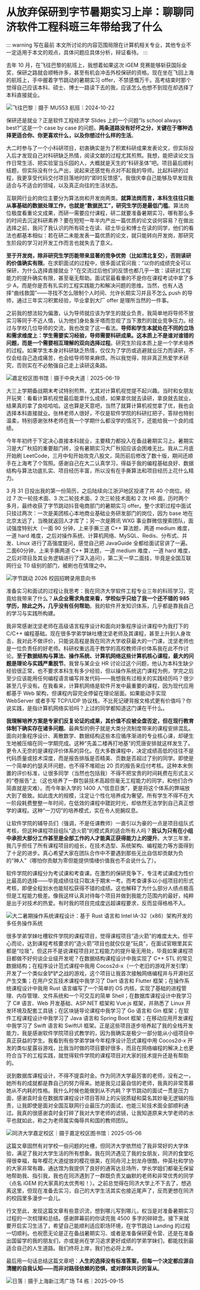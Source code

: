 # 从放弃保研到字节暑期实习上岸：聊聊同济软件工程科班三年带给我了什么

<ArticleMetadata/>

::: warning 写在最前
本文所讨论的内容范围局限在计算机相关专业，其他专业不一定适用于本文的观点，具体问题应具体分析，辩证看待。
:::

去年 10 月，在飞往巴黎的航班上，我想着如果这次 iGEM 竞赛能够斩获国际金奖，保研之路就会顺畅许多，甚至有机会冲击外校保研的资格。现在坐在飞回上海的航班上，手中握着字节跳动的暑期实习 offer，不禁感慨万千。高考结束时那个觉得自己应该本科、硕士、博士一路读下去的我，应该怎么也想不到现在却选择了本科直接就业。

![飞往巴黎｜摄于 MU553 航班｜2024-10-22](/essay/flying-to-paris.jpg)

保研还是就业？正是软件工程经济学 Slides 上的一个问题“Is school always best?”这是一个 case by case 的问题。**两条道路没有好坏之分，关键在于哪种选择更适合你、你更喜欢什么，以及你想过什么样的生活**。

大二时参与了一个小科研项目，初衷确实是为了积累科研成果发表论文，但实际投入后才发现自己对科研缺乏热情，阅读文献的过程尤其煎熬。我想，能把读论文当作日常生活、把实验室当乐园的人，大概就是天生的“科研圣体”吧。项目最后顺利结题，但实际没有什么产出，说起来还感觉有点对不起我的导师。比起科研的过程，我更享受代码交付项目落地时的“即时反馈感”。我很庆幸自己能够及早发现我适合与不适合的领域，以及真正向往的生活状态。

互联网行业的岗位主要分为算法岗和开发岗两类。**就算法岗而言，本科生往往只能从事基础的数据处理工作，也就是“数据民工”，研究生学历是最低门槛**。算法岗位极度看重论文成果，而研一需要应付课程，研二就要准备暑期实习，哪有那么多的时间去沉淀科研素养？要在短短一年半内产出一篇优质的论文谈何容易？在做出选择之前，我问了我认识的所有硕士在读、硕士毕业和博士在读的同学，他们的看法也都基本相似：若在研二未能发表一篇优质的论文，就只能转向开发岗，那研究生阶段的学习对开发工作而言也就失去了意义。

**至于开发岗，除非研究生学历能带来显著的竞争优势（比如清北复交），否则读研的价值确实有限**。在求职面试的过程中，很多面试官问我：“以你的成绩完全可以保研，为什么选择直接就业？”在交流过后他们的反馈也都几乎一致：读研对工程能力的提升确实有限，甚至毫无帮助。面试官最看重的不是你在课程考试中拿了多少 A，而是你是否有扎实的工程实践能力和解决问题的思维。当然，也有人选择“曲线救国”——寻找不怎么限制个人时间、允许长期实习并且不怎么 push 的导师，通过三年实习积累经验，毕业拿到大厂 offer 是理所当然的一件事。

之前我的想法较为偏激，认为导师就应该为学生的就业负责，我简单地将导师不放实习等同于不近人情，认为他们身处象牙塔而忽视了当下激烈的就业竞争压力。经过与学校几位导师的交流，我也改变了这一看法。**导师和学生本就处在不同的立场和需求维度上：学生需要实习经验，导师需要科研成果。这本质上不是谁对谁错的问题，而是一个需要相互理解的双向选择过程**。研究生阶段本质上是一个学术培养的过程。如果学生本身对科研缺乏热情，仅仅为了学历或逃避就业压力而读研，不仅会给自己造成痛苦，也会给导师带来麻烦。所以我觉得，除非真正热爱学术研究，否则实在不必勉强自己走上读研这条路。

![嘉定校区图书馆｜摄于中央大道｜2025-06-19](/essay/jiading-library.jpg)

大三上学期备战期末考试特别煎熬，尤其对计算机视觉提不起兴趣。当时和女朋友开玩笑：看看计算机视觉最后能拿什么成绩，如果拿优就去读研，拿良就去就业，结果真的拿了良哈哈哈。这也算是天意吧，当然了就算计算机视觉拿了优，我也会选择本科直接就业。张林老师人很好，不仅是软件学院的科研扛把子，答辩也特别温柔，特别感谢张林老师在我一个学期什么都没学的情况下，还能给我一个良的成绩。

今年年初终于下定决心直接本科就业，主要精力都投入在备战暑期实习上。暑期实习是大厂秋招的重要敲门砖，没有暑期实习大厂秋招应该会困难无比。我从二月底开始刷 LeetCode，三月中旬开始攻克八股文，简历前后修改了数十版，期间还顺手在上海考了个驾照。感谢自己在大二认真学习，得益于我的编程基础良好、数据结构与算法功底扎实、项目经历丰富，所以没有在手撕算法和项目经历上花什么精力。

3 月 31 日投出我的第一份简历，之后陆续向江浙沪地区投递了共 40 个岗位。经过 7 次一轮技术面、3 次二轮技术面、2 次三轮技术面和 2 次 HR 面，历时两个多月，最终收获了字节跳动抖音电商部门的暑期实习 offer。整个求职过程中面试只挂过两次：一次是美团核心本地商业基础业务研发部门的岗位，因为 base 地在北京太远了，当晚就返回人才库了；另一次是腾讯 WXG 事业群微信搜索团队，面试强度特别大（一面 90 分钟，上来手撕三道 C++ 算法题，两道 medium 难度，一道 hard 难度，之后对操作系统、计算机网络、MySQL、Redis、分布式、并发、Linux 进行了高强度提问，感觉自己把 JavaGuide 全都给面试官讲了一遍。二面60分钟，上来手撕两道 C++ 算法题，一道 medium 难度，一道 hard 难度，之后对项目及其业务逻辑进行了深入追问），第二天一早二面挂，毕竟是全国互联网行业 T0 级别的部门，被刷也在情理之中。

![字节跳动 2026 校园招聘录用意向书](/essay/offer-letter.png)

准备实习和面试的过程让我思考：我在同济大学软件工程专业三年的科班学习，究竟给我带来了什么？**从企业需求角度来看，学校似乎只给了我一个还不错的 985 学历，除此之外，几乎没有任何帮助**。我的软件开发知识体系，几乎都是靠我自己的学习与实践所构建。

我非常感谢沈坚老师在高级语言程序设计和面向对象程序设计课程中为我打下的 C/C++ 编程基础。现在很多学弟学妹吐槽沈坚老师及其课程，甚至上升到人身攻击，我对此不做评价，只能说高程是我在同济大学收获最大的一门课，沈坚老师也是一位负责任的好老师。科研权重远高于教学的高校教师评价体系我在此不作讨论。**至于数据结构与算法、操作系统、计算机网络这些计算机核心课程，最大的问题是理论与实践严重脱节**。我曾与某企业 HR 讨论过这个问题，他认为本科生缺少经验很正常，也不要求本科生有多少经验，但以操作系统这门课程为例，学完之后至少应该能用任何编程语言编写并发代码——我想我有过相关的实践经历吗？很少甚至几乎没有。在我看来，计算机网络是软件开发中最重要的课程，因为现代应用都基于 Web 架构，但课程内容完全停留在理论层面。如果能动手实现 WebServer 或者手写 TCP/UDP 协议栈，不比死记硬背报文格式更有价值吗？你说实践，是指计算机网络实验吗？上过的同学都知道这门课在干什么。

**我理解培养方案是专家们反复论证的成果，其价值不应被全盘否定，但在现行教育体制下确实存在诸多问题**。最典型的例子就是大类分流制度带来的课程安排混乱。面向对象程序设计、离散数学、数据结构这些本应循序渐进的专业核心课，却硬生生地被压缩在同一学期完成。这种“先盖二楼再打地基”的荒唐安排就这样发生了。更令人无奈的是课程评价体系的异化。在大多数课程中，决定成绩高低的往往不是代码质量或技术深度，而是报告排版是否精美、页数是否超过了别的同学。即使是一个简单的约瑟夫环问题，也不得不堆砌出 20 页的报告来应付考核。这种本末倒置的评价标准，让很多同学（当然也包括我）不得不把宝贵的时间耗费在形式主义的“卷报告”上（这也培养了一群包装技术高超但毫无工程能力的同学，和他们合作简直就是灾难）。而今年新入学的 1400 人“信息巨类”，更是将这个体系的弊端放大到了极致。如此庞大的规模，注定让个性化培养成为奢望。所有学生不得不在大一阶段耗费整整一年时间，在低效的课程中蹉跎时光，却依然无法学到自己真正想学的课程。这种“一刀切”的培养模式，实在令人扼腕叹息。

让软件学院的辅导员们（强调，不是任课教师）一直引以为豪的一点是项目组队式考核，但这种课程项目组队“造火箭”的模式真的适合所有人吗？**我认为只有在小组中承担大部分工作甚至是全部工作的人才能真正获得能力上的提升**。大学三年里，我几乎担任了所有课程项目的组长，在技术选型、系统架构、编程能力等方面得到了十足的进步。真心希望大家在团队合作中不要遇到那些无比自信却贡献为负的“神人”（哪怕你贡献为零但能提供情绪价值我也不会说什么了）。

软件学院的课程分为考试课和考查课。在激烈的保研竞争下，专注考试课成为性价比最高的选择——毕竟成绩往往只取决于期末一考。而考查课多以小组项目的形式考核，即便全程划水也能轻松获得不错的成绩。这也解释了为什么部分人绩点极高但是工程能力极差。像我这样认真对待每个项目并做到我能力范围内的最好，纯粹是出于对技术的热爱。有时我的项目完成度远超课程要求，反而显得格格不入。

![大二暑期操作系统课程设计：基于 Rust 语言和 Intel IA-32（x86）架构开发的多任务操作系统](/essay/minmus-os.png)

很多学弟学妹吐槽软件学院的课程项目，觉得课程项目“造火箭”的难度太大。但平心而论，达到课程考核要求的“造火箭”项目也就仅仅是“玩具”，在面试官眼里其实都是“垃圾”。但这并不是说课程项目对工程能力的提升毫无用处，毕竟如果课程项目都做不好何谈企业级开发呢？在数据结构课程设计中我实现了 C++ STL 的常见数据结构；在程序设计范式课程中我用 Cocos2d-x（一个老旧的游戏开发引擎）开发了一个类似金铲铲之战的游戏，这个项目让我首次接触网络编程并与开源社区产生交集；在用户交互技术课程中我学习了 Dart 语言和 Flutter 框架；在操作系统课程设计中我用 Rust 语言编写了一个简单的 OS 内核，实现了基础的进程管理、内存管理、文件系统和一个可交互的简单 Shell；在数据库课程设计中我学习了 C# 语言、Web 开发基础、ASP.NET 框架和 Vue.js 框架，并熟悉了 Linux 开发环境及配套工具链；在区块链导论课程中我学习了 Go 语言和 Gin 框架；在软件工程课程设计中我学习了 Java 语言和 Spring Boot 框架；在移动应用开发课程中我学习了 Swift 语言和 SwiftUI 框架。正是这些项目逐步培养起了我的全栈开发能力，我是感谢软件学院项目式教学的，因为我确实是极少一部分能从小组项目中真正获益的学生。我看到有些学弟学妹今年程序设计范式课程中用 Cocos2d-x 开发的类似星露谷游戏，比我当时做的项目要好很多，而且在网络编程的解决上也更符合当下的工程实践，就觉得软件学院的课程项目对大家的技术提升还是有帮助的。

说到数据库课程设计，不得不提袁时金。作为同济大学最厉害的老师，没有之一，她所有的成就都是靠自己的努力得来。她是我见过最自信的老师，我真的非常羡慕她从不内耗的性格。我什么时候也能做到从不内耗？字节跳动的面试一贯是压力面，感谢袁时金在数据库课程设计项目答辩上的尖锐质疑和莫名其妙毫无逻辑的指责，让我即使是面对全国互联网行业最压力的面试，也能三轮技术面全部顺利通过。我真的很感谢袁时金打碎了我对大学老师的滤镜，让我知道原来大学老师的水平也就如此，称之为老师属实侮辱共和国的教师团队。

![同济大学嘉定校区｜摄于嘉定校区图书馆｜2025-05-06](/essay/jiading-campus.jpg)

这篇文章固然有对学校一些问题的吐槽，但同济大学依然给了我非常好的大学体验，满足了我对大学生活的所有想象。我在同济遇见了我的女朋友，同济的食堂吃得很幸福，每年樱花大道绽放的樱花很美，在同舟河上划龙舟很酷，仲英社和学协的大家非常有趣，通达馆为我提供了良好的通宵达旦场所，学长学姐们都毫无保留地帮助我、指引我，我也在同济遇到了一群既负责又幽默的老师和非常优秀的同学（点名 iGEM 的大家真的太优秀啦！）。之前总觉得在同济大学上不下去了，想逃离这里，但现在准备去实习，自己的大学生活其实也接近尾声了，反而更想在同济的校园里多漫步一会儿。

行文至此，发现这篇文章有些意识流，想到哪儿写到哪儿，权当是对准备暑期实习过程的一次梳理和总结。感谢屏幕前的你读完我 4500 多字的碎碎念。接下来就要开启实习生活了，希望自己能顺利适应职场环境，在字节跳动 Landing 的过程一切顺利。也祝愿无论是正在备战暑期实习、或者是准备保研夏令营、还是在准备出国留学的我的朋友们，亦或是尚在学习追求更好成绩的学弟学妹们，都能找到最适合自己的人生道路。我们终将上岸，我们也必将上岸。

最后用一句话总结这篇文章吧：**人生的选择没有标准答案，但每一个决定都应源自清醒的自我认知——而非对路径依赖的恐惧，或对群体共识的盲从**。

![日落｜摄于上海新江湾广场 T4 栋｜2025-09-15](/essay/office-sunset.jpg)
